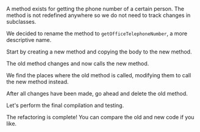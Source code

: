 A method exists for getting the phone number of a certain person. The method is not redefined anywhere so we do not need to track changes in subclasses.

We decided to rename the method to <code>getOfficeTelephoneNumber</code>, a more descriptive name.

Start by creating a new method and copying the body to the new method.

The old method changes and now calls the new method.

We find the places where the old method is called, modifying them to call the new method instead.

After all changes have been made, go ahead and delete the old method.

Let's perform the final compilation and testing.

The refactoring is complete! You can compare the old and new code if you like.